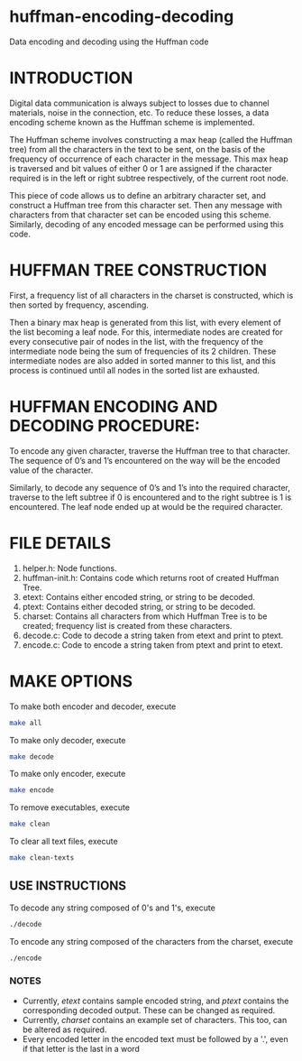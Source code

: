 # huffman-encoding-decoding
Data encoding and decoding using the Huffman code

# INTRODUCTION

Digital data communication is always subject to losses due to channel materials, noise in the connection, etc. To reduce these losses, a data encoding scheme known as the Huffman scheme is implemented.

The Huffman scheme involves constructing a max heap (called the Huffman tree) from all the characters in the text to be sent, on the basis of the frequency of occurrence of each character in the message. This max heap is traversed and bit values of either 0 or 1 are assigned if the character required is in the left or right subtree respectively, of the current root node.

This piece of code allows us to define an arbitrary character set, and construct a Huffman tree from this character set. Then any message with characters from that character set can be encoded using this scheme. Similarly, decoding of any encoded message can be performed using this code.

# HUFFMAN TREE CONSTRUCTION
First, a frequency list of all characters in the charset is constructed, which is then sorted by frequency, ascending. 

Then a binary max heap is generated from this list, with every element of the list becoming a leaf node. For this, intermediate nodes are created for every consecutive pair of nodes in the list, with the frequency of the intermediate node being the sum of frequencies of its 2 children. These intermediate nodes are also added in sorted manner to this list, and this process is continued until all nodes in the sorted list are exhausted.

# HUFFMAN ENCODING AND DECODING PROCEDURE:
To encode any given character, traverse the Huffman tree to that character. The sequence of 0’s and 1’s encountered on the way will be the encoded value of the character.
	
Similarly, to decode any sequence of 0’s and 1’s into the required character, traverse to the left subtree if 0 is encountered and to the right subtree is 1 is encountered. The leaf node ended up at would be the required character.


# FILE DETAILS
1. helper.h: Node functions.
2. huffman-init.h: Contains code which returns root of created Huffman Tree.
3. etext: Contains either encoded string, or string to be decoded.
4. ptext: Contains either decoded string, or string to be decoded.
5. charset: Contains all characters from which Huffman Tree is to be created; frequency list is created from these characters.
6. decode.c: Code to decode a string taken from etext and print to ptext.
7. encode.c: Code to encode a string taken from ptext and print to etext.

# MAKE OPTIONS
To make both encoder and decoder, execute
```bash
make all
```

To make only decoder, execute
```bash
make decode
```

To make only encoder, execute
```bash
make encode
```

To remove executables, execute
```bash
make clean
```
To clear all text files, execute
```bash
make clean-texts
```

## USE INSTRUCTIONS
To decode any string composed of 0's and 1's, execute
```bash
./decode
```

To encode any string composed of the characters from the charset, execute
```bash
./encode
```

### NOTES
- Currently, *etext* contains sample encoded string, and *ptext* contains the corresponding decoded output. These can be changed as required.
- Currently, *charset* contains an example set of characters. This too, can be altered as required.
- Every encoded letter in the encoded text must be followed by a '.', even if that letter is the last in a word
